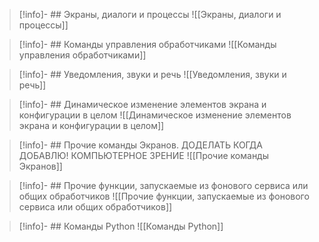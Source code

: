 >[!info]- ## Экраны, диалоги и процессы
>![[Экраны, диалоги и процессы]]

>[!info]- ## Команды управления обработчиками
>![[Команды управления обработчиками]]

>[!info]- ## Уведомления, звуки и речь
>![[Уведомления, звуки и речь]]

>[!info]- ## Динамическое изменение элементов экрана и конфигурации в целом
>![[Динамическое изменение элементов экрана и конфигурации в целом]]

>[!info]- ## Прочие команды Экранов. ДОДЕЛАТЬ КОГДА ДОБАВЛЮ! КОМПЬЮТЕРНОЕ ЗРЕНИЕ
>![[Прочие команды Экранов]]

>[!info]- ## Прочие функции, запускаемые из фонового сервиса или общих обработчиков
>![[Прочие функции, запускаемые из фонового сервиса или общих обработчиков]]

>[!info]- ## Команды Python
>![[Команды Python]]

